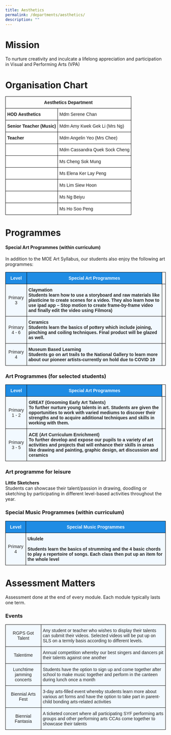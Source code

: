 ```yaml
---
title: Aesthetics
permalink: /departments/aesthetics/
description: ""
---
```

# Mission 
To nurture creativity and inculcate a lifelong appreciation and participation in Visual and Performing Arts (VPA)

# Organisation Chart

<style type="text/css">
.tg  {border-collapse:collapse;border-spacing:0;}
.tg td{border-color:black;border-style:solid;border-width:1px;font-family:Arial, sans-serif;font-size:14px;
  overflow:hidden;padding:10px 5px;word-break:normal;}
.tg th{border-color:black;border-style:solid;border-width:1px;font-family:Arial, sans-serif;font-size:14px;
  font-weight:normal;overflow:hidden;padding:10px 5px;word-break:normal;}
.tg .tg-amwm{font-weight:bold;text-align:center;vertical-align:top}
.tg .tg-dgl5{background-color:#FFF;font-weight:bold;text-align:left;vertical-align:top}
.tg .tg-ktyi{background-color:#FFF;text-align:left;vertical-align:top}
</style>
<table class="tg">
<thead>
  <tr>
    <th class="tg-amwm" colspan="2">Aesthetics Department</th>
  </tr>
</thead>
<tbody>
  <tr>
    <td class="tg-dgl5">HOD Aesthetics </td>
    <td class="tg-ktyi">Mdm Serene Chan</td>
  </tr>
  <tr>
    <td class="tg-dgl5">Senior Teacher (Music) </td>
    <td class="tg-ktyi">Mdm Amy Kwek Gek Li (Mrs Ng)</td>
  </tr>
  <tr>
    <td class="tg-dgl5">Teacher</td>
    <td class="tg-ktyi">Mdm Angelin Yeo (Mrs Chee)</td>
  </tr>
  <tr>
    <td class="tg-ktyi"> </td>
    <td class="tg-ktyi">Mdm Cassandra Quek Sock Cheng</td>
  </tr>
  <tr>
    <td class="tg-ktyi"> </td>
    <td class="tg-ktyi">Ms Cheng Sok Mung</td>
  </tr>
  <tr>
    <td class="tg-ktyi"> </td>
    <td class="tg-ktyi">Ms Elena Ker Lay Peng</td>
  </tr>
  <tr>
    <td class="tg-ktyi"> </td>
    <td class="tg-ktyi">Ms Lim Siew Hoon</td>
  </tr>
  <tr>
    <td class="tg-ktyi"> </td>
    <td class="tg-ktyi">Ms Ng Beiyu</td>
  </tr>
  <tr>
    <td class="tg-ktyi"> </td>
    <td class="tg-ktyi">Ms Ho Soo Peng</td>
  </tr>
</tbody>
</table>

# Programmes

#### Special Art Programmes (within curriculum)

  

In addition to the MOE Art Syllabus, our students also enjoy the following art programmes:

<style type="text/css">
.tg  {border-collapse:collapse;border-spacing:0;}
.tg td{border-color:black;border-style:solid;border-width:1px;font-family:Arial, sans-serif;font-size:14px;
  overflow:hidden;padding:10px 5px;word-break:normal;}
.tg th{border-color:black;border-style:solid;border-width:1px;font-family:Arial, sans-serif;font-size:14px;
  font-weight:normal;overflow:hidden;padding:10px 5px;word-break:normal;}
.tg .tg-ocgt{background-color:#1F8CE4;color:#F2F9FF;font-weight:bold;text-align:center;vertical-align:middle}
.tg .tg-r129{background-color:#F2F9FF;color:#222;text-align:center;vertical-align:middle}
.tg .tg-0lax{text-align:left;vertical-align:top}
.tg .tg-muqq{background-color:#F2F9FF;color:#222;font-weight:bold;text-align:left;vertical-align:top}
</style>
<table class="tg">
<thead>
  <tr>
    <th class="tg-ocgt"><span style="color:#F2F9FF;background-color:#1F8CE4">Level</span></th>
    <th class="tg-ocgt"><span style="color:#F2F9FF;background-color:#1F8CE4">Special Art Programmes</span></th>
    <th class="tg-0lax"></th>
  </tr>
</thead>
<tbody>
  <tr>
    <td class="tg-r129"><span style="color:#222;background-color:#F2F9FF">Primary 3</span></td>
    <td class="tg-muqq">Claymation<br>Students learn how to use a storyboard and raw materials like plasticine to create scenes for a video. They also learn how to use ipad app – Stop motion to create frame-by-frame video and finally edit the video using Filmora)</td>
    <td class="tg-0lax"></td>
  </tr>
  <tr>
    <td class="tg-r129"><span style="color:#222;background-color:#F2F9FF">Primary 4 - 6</span></td>
    <td class="tg-muqq">Ceramics<br>Students learn the basics of pottery which include joining, pinching and coiling techniques. Final product will be glazed as well.</td>
    <td class="tg-0lax"></td>
  </tr>
  <tr>
    <td class="tg-r129"><span style="color:#222;background-color:#F2F9FF">Primary 4</span></td>
    <td class="tg-muqq">Museum Based Learning<br>Students go on art trails to the National Gallery to learn more about our pioneer artists-currently on hold due to COVID 19</td>
    <td class="tg-0lax"></td>
  </tr>
</tbody>
</table>

### Art Programmes (for selected students)

<style type="text/css">
.tg  {border-collapse:collapse;border-spacing:0;}
.tg td{border-color:black;border-style:solid;border-width:1px;font-family:Arial, sans-serif;font-size:14px;
  overflow:hidden;padding:10px 5px;word-break:normal;}
.tg th{border-color:black;border-style:solid;border-width:1px;font-family:Arial, sans-serif;font-size:14px;
  font-weight:normal;overflow:hidden;padding:10px 5px;word-break:normal;}
.tg .tg-ocgt{background-color:#1F8CE4;color:#F2F9FF;font-weight:bold;text-align:center;vertical-align:middle}
.tg .tg-r129{background-color:#F2F9FF;color:#222;text-align:center;vertical-align:middle}
.tg .tg-0lax{text-align:left;vertical-align:top}
.tg .tg-muqq{background-color:#F2F9FF;color:#222;font-weight:bold;text-align:left;vertical-align:top}
</style>
<table class="tg">
<thead>
  <tr>
    <th class="tg-ocgt"><span style="color:#F2F9FF;background-color:#1F8CE4">Level</span></th>
    <th class="tg-ocgt"><span style="color:#F2F9FF;background-color:#1F8CE4">Special Art Programmes</span></th>
    <th class="tg-0lax"></th>
  </tr>
</thead>
<tbody>
  <tr>
    <td class="tg-r129"><span style="color:#222;background-color:#F2F9FF">Primary 1 - 2</span></td>
    <td class="tg-muqq">GREAT (Grooming Early Art Talents)<br>To further nurture young talents in art. Students are given the opportunities to work with varied mediums to discover their strengths and to acquire additional techniques and skills in working with them.</td>
    <td class="tg-0lax"></td>
  </tr>
  <tr>
    <td class="tg-r129"><span style="color:#222;background-color:#F2F9FF">Primary 3 - 5</span></td>
    <td class="tg-muqq">ACE (Art Curriculum Enrichment)<br>To further develop and expose our pupils to a variety of art activities and projects that will enhance their skills in areas like drawing and painting, graphic design, art discussion and ceramics</td>
    <td class="tg-0lax"></td>
  </tr>
</tbody>
</table>

### Art programme for leisure


**Little Sketchers**  <br>
Students can showcase their talent/passion in drawing, doodling or sketching by participating in different level-based activities throughout the year.

  

### Special Music Programmes (within curriculum)

<style type="text/css">
.tg  {border-collapse:collapse;border-spacing:0;}
.tg td{border-color:black;border-style:solid;border-width:1px;font-family:Arial, sans-serif;font-size:14px;
  overflow:hidden;padding:10px 5px;word-break:normal;}
.tg th{border-color:black;border-style:solid;border-width:1px;font-family:Arial, sans-serif;font-size:14px;
  font-weight:normal;overflow:hidden;padding:10px 5px;word-break:normal;}
.tg .tg-ocgt{background-color:#1F8CE4;color:#F2F9FF;font-weight:bold;text-align:center;vertical-align:middle}
.tg .tg-r129{background-color:#F2F9FF;color:#222;text-align:center;vertical-align:middle}
.tg .tg-muqq{background-color:#F2F9FF;color:#222;font-weight:bold;text-align:left;vertical-align:top}
</style>
<table class="tg">
<thead>
  <tr>
    <th class="tg-ocgt"><span style="color:#F2F9FF;background-color:#1F8CE4">Level</span></th>
    <th class="tg-ocgt"><span style="color:#F2F9FF;background-color:#1F8CE4">Special Music Programmes</span></th>
  </tr>
</thead>
<tbody>
  <tr>
    <td class="tg-r129"><span style="color:#222;background-color:#F2F9FF">Primary 4</span></td>
    <td class="tg-muqq">Ukulele<br><br>Students learn the basics of strumming and the 4 basic chords to play a repertoire of songs. Each class then put up an item for the whole level</td>
  </tr>
</tbody>
</table>

# Assessment Matters

Assessment done at the end of every module. Each module typically lasts one term.

### Events

<style type="text/css">
.tg  {border-collapse:collapse;border-spacing:0;}
.tg td{border-color:black;border-style:solid;border-width:1px;font-family:Arial, sans-serif;font-size:14px;
  overflow:hidden;padding:10px 5px;word-break:normal;}
.tg th{border-color:black;border-style:solid;border-width:1px;font-family:Arial, sans-serif;font-size:14px;
  font-weight:normal;overflow:hidden;padding:10px 5px;word-break:normal;}
.tg .tg-2w19{background-color:#F2F9FF;color:#222;text-align:left;vertical-align:top}
.tg .tg-aaqb{background-color:#F2F9FF;color:#222;text-align:left;vertical-align:middle}
.tg .tg-r129{background-color:#F2F9FF;color:#222;text-align:center;vertical-align:middle}
</style>
<table class="tg">
<thead>
  <tr>
    <th class="tg-r129"><span style="color:#222;background-color:#F2F9FF">RGPS Got Talent</span></th>
    <th class="tg-2w19">Any student or teacher who wishes to display their talents can submit their videos. Selected videos will be put up on SLS on a termly basis according to different levels. </th>
  </tr>
</thead>
<tbody>
  <tr>
    <td class="tg-r129"><span style="color:#222;background-color:#F2F9FF"> Talentime</span></td>
    <td class="tg-2w19">Annual competition whereby our best singers and dancers pit their talents against one another  </td>
  </tr>
  <tr>
    <td class="tg-r129"><span style="color:#222;background-color:#F2F9FF">Lunchtime jamming concerts </span></td>
    <td class="tg-aaqb"><span style="color:#222;background-color:#F2F9FF">Students have the option to sign up and come together after school to make music together and perform in the canteen during lunch once a month</span></td>
  </tr>
  <tr>
    <td class="tg-r129"><span style="color:#222;background-color:#F2F9FF">Biennial Arts Fest</span></td>
    <td class="tg-aaqb"><span style="color:#222;background-color:#F2F9FF">3-day arts-filled event whereby students learn more about various art forms and have the option to take part in parent-child bonding arts-related activities</span></td>
  </tr>
  <tr>
    <td class="tg-r129"><span style="color:#222;background-color:#F2F9FF">Biennial Fantasia</span></td>
    <td class="tg-aaqb"><span style="color:#222;background-color:#F2F9FF">A ticketed concert where all participating SYF performing arts groups and other performing arts CCAs come together to showcase their talents </span></td>
  </tr>
</tbody>
</table>